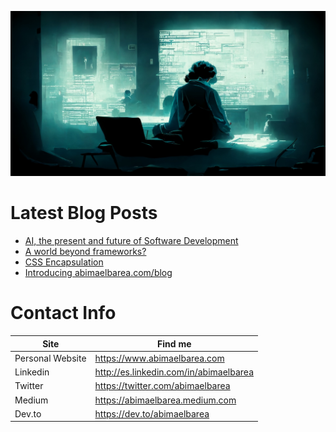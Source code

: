 ![Header](header.jpg)

# Latest Blog Posts

- [AI, the present and future of Software Development](https://www.abimaelbarea.com/blog/ai-the-present-and-future-of-software-development)
- [A world beyond frameworks?](https://www.abimaelbarea.com/blog/a-world-beyond-frameworks)
- [CSS Encapsulation](https://www.abimaelbarea.com/blog/css-encapsulation)
- [Introducing abimaelbarea.com/blog](https://www.abimaelbarea.com/blog/introducing-abimaelbarea.com-blog)

# Contact Info

| Site             | Find me                                |
| ---------------- | -------------------------------------- |
| Personal Website | https://www.abimaelbarea.com           |
| Linkedin         | http://es.linkedin.com/in/abimaelbarea |
| Twitter          | https://twitter.com/abimaelbarea       |
| Medium           | https://abimaelbarea.medium.com        |
| Dev.to           | https://dev.to/abimaelbarea            |
